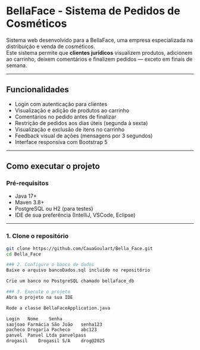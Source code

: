 # BellaFace - Sistema de Pedidos de Cosméticos

Sistema web desenvolvido para a BellaFace, uma empresa especializada na distribuição e venda de cosméticos.  
Este sistema permite que **clientes jurídicos** visualizem produtos, adicionem ao carrinho, deixem comentários e finalizem pedidos — exceto em finais de semana.

---

## Funcionalidades

- Login com autenticação para clientes
- Visualização e adição de produtos ao carrinho
- Comentários no pedido antes de finalizar
- Restrição de pedidos aos dias úteis (segunda à sexta)
- Visualização e exclusão de itens no carrinho
- Feedback visual de ações (mensagens por 3 segundos)
- Interface responsiva com Bootstrap 5

---

## Como executar o projeto

### Pré-requisitos

- Java 17+
- Maven 3.8+
- PostgreSQL ou H2 (para testes)
- IDE de sua preferência (IntelliJ, VSCode, Eclipse)

---

### 1. Clone o repositório

```bash
git clone https://github.com/CauaGoulart/Bella_Face.git
cd Bella_Face

### 2. Configure o banco de dados
Baixe o arquivo bancoDados.sql incluído no repositório

Crie um banco no PostgreSQL chamado bellaface_db

### 3. Execute o projeto
Abra o projeto na sua IDE

Rode a classe BellaFaceApplication.java

Login	Nome	Senha
saojoao	Farmácia São João	senha123
pacheco	Drogaria Pacheco	abc123
panvel	Panvel Ltda	panvelpass
drogasil	Drogasil S/A	drog@2025
